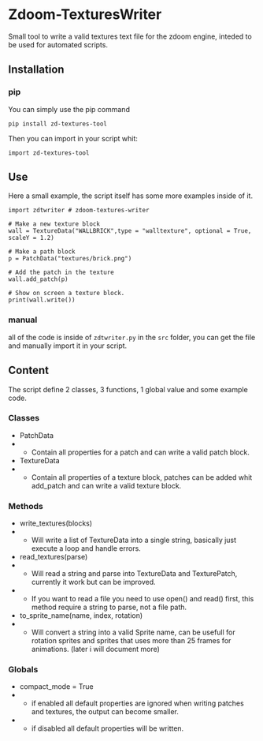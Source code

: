 # Zdoom-TexturesWriter
Small tool to write a valid textures text file for the zdoom engine, inteded to be used for automated scripts.

## Installation
### pip
You can simply use the pip command

```pip install zd-textures-tool```

Then you can import in your script whit:

```import zd-textures-tool```

## Use
Here a small example, the script itself has some more examples inside of it.
```
import zdtwriter # zdoom-textures-writer

# Make a new texture block
wall = TextureData("WALLBRICK",type = "walltexture", optional = True, scaleY = 1.2)

# Make a path block
p = PatchData("textures/brick.png")

# Add the patch in the texture
wall.add_patch(p)

# Show on screen a texture block.
print(wall.write())
```

### manual
all of the code is inside of ```zdtwriter.py``` in the ```src``` folder, you can get the file and manually import it in your script.

## Content
The script define 2 classes, 3 functions, 1 global value and some example code.

### Classes
- PatchData
- - Contain all properties for a patch and can write a valid patch block.
- TextureData
- - Contain all properties of a texture block, patches can be added whit add_patch and can write a valid texture block.

### Methods
- write_textures(blocks)
- - Will write a list of TextureData into a single string, basically just execute a loop and handle errors.
- read_textures(parse)
- - Will read a string and parse into TextureData and TexturePatch, currently it work but can be improved.
- - If you want to read a file you need to use open() and read() first, this method require a string to parse, not a file path.
- to_sprite_name(name, index, rotation)
- - Will convert a string into a valid Sprite name, can be usefull for rotation sprites and sprites that uses more than 25 frames for animations. (later i will document more)

### Globals
- compact_mode = True
- - if enabled all default properties are ignored when writing patches and textures, the output can become smaller.
- - if disabled all default properties will be written.
